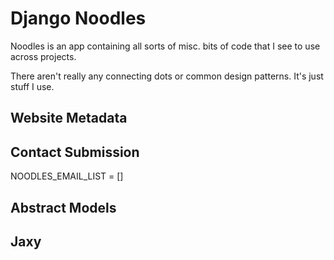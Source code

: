 Django Noodles
==============
Noodles is an app containing all sorts of misc. bits of code that I see to use across projects.

There aren't really any connecting dots or common design patterns. It's just stuff I use.

Website Metadata
----------------

Contact Submission
------------------
NOODLES_EMAIL_LIST = []

Abstract Models
---------------

Jaxy
----